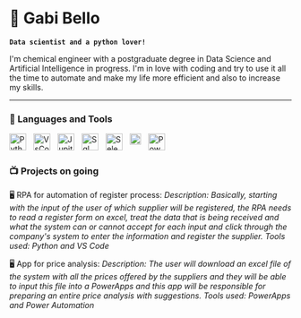 # 🦉 Gabi Bello

**`Data scientist and a python lover!`**

I'm chemical engineer with a postgraduate degree in Data Science and Artificial Intelligence in progress. I'm in love with coding and try to use it all the time to automate and make my life more efficient and also to increase my skills. 

---

### 🧰 Languages and Tools

<img align="left" alt="Python" width="30px" style="padding-right:10px;" src="https://cdn.jsdelivr.net/gh/devicons/devicon/icons/python/python-plain.svg" />
<img align="left" alt="VsCode" width="30px" style="padding-right:10px;" src="https://user-images.githubusercontent.com/25181517/192108891-d86b6220-e232-423a-bf5f-90903e6887c3.png" />
<img align="left" alt="Jupiternotebook" width="30px" style="padding-right:10px;" src="https://user-images.githubusercontent.com/25181517/183914128-3fc88b4a-4ac1-40e6-9443-9a30182379b7.png" />
<img align="left" alt="Sql" width="30px" style="padding-right:10px;" src="https://github.com/marwin1991/profile-technology-icons/assets/19180175/3b371807-db7c-45b4-8720-c0cfc901680a" />
<img align="left" alt="Selenium" width="30px" style="padding-right:10px;" src="https://user-images.githubusercontent.com/25181517/184103699-d1b83c07-2d83-4d99-9a1e-83bd89e08117.png" />
<img align="left" alt="PowerBI" width="20px" style="padding-right:10px;" src="https://github.com/microsoft/PowerBI-Icons/raw/main/PNG/Power-BI.png" />
<img align="left" alt="PowerApps" width="30px" style="padding-right:10px;" src="https://github.com/microsoft/PowerBI-Icons/raw/main/PNG/Power-Apps-Colored.png" />
<br />

#

### 📺 Projects on going

🖥️ RPA for automation of register process:
         *Description: Basically, starting with the input of the user of which supplier will be registered, the RPA needs to read a register form on excel, treat the data that is being received and what
         the system can or cannot accept for each input and click through the company's system to enter the information and register the supplier. Tools used: Python and VS Code*

🖥️ App for price analysis:
          *Description: The user will download an excel file of the system with all the prices offered by the suppliers and they will be able to input this file into a PowerApps and this app will be 
          responsible for preparing an entire price analysis with suggestions. Tools used: PowerApps and Power Automation*

#
<!--
<details>
 <summary><h3>👨‍💻 My Coding Journey</h3></summary>
   I started learning about code in college as a chemical engineering student and have done some nice projects like a pacman all built with C++. My passion started at that moment but I continued my
graduation thinking repeatedly about changing to Computer engineer. For 5 years I studied some python, javascript, html and c++. In 2022, I decided that I needed to change my choices and started focusing
on studying Power BI, and some tools that would help me with moving to a different area and working with data analysis. This year I started my postgraduation in Data Science and Artificial intelligence. 
-->
[linkedin]: https://www.linkedin.com/in/gabriela-gebara-bello-a9118a156/
